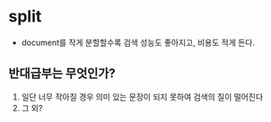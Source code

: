 # 

# split
- document를 작게 분할할수록 검색 성능도 좋아지고, 비용도 적게 든다.

## 반대급부는 무엇인가?
1. 일단 너무 작아질 경우 의미 있는 문장이 되지 못하여 검색의 질이 떨어진다
2. 그 외?